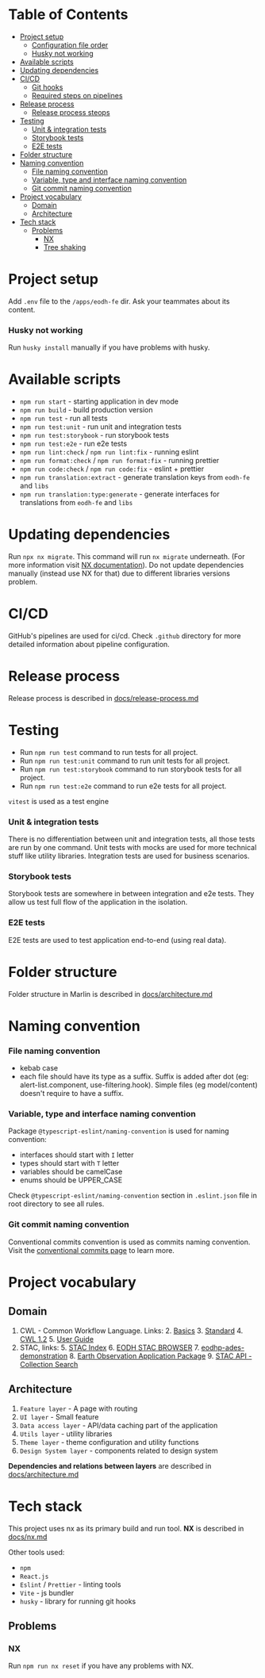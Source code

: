# Table of Contents

- [Project setup](#Project-setup)
  - [Configuration file order](#Configuration-file-order)
  - [Husky not working](#Husky-not-working)
- [Available scripts](#Available-scripts)
- [Updating dependencies](#Updating-dependencies)
- [CI/CD](#cicd)
  - [Git hooks](#Git-hooks)
  - [Required steps on pipelines](#Required-steps-on-pipelines)
- [Release process](#Release-process)
  - [Release process steops](#Release-process-steps)
- [Testing](#Testing)
  - [Unit & integration tests](#Unit--integration-tests)
  - [Storybook tests](#Storybook-tests)
  - [E2E tests](#E2E-tests)
- [Folder structure](#Folder-structure)
- [Naming convention](#Naming-convention)
  - [File naming convention](#File-naming-convention)
  - [Variable, type and interface naming convention](#Variable-type-and-interface-naming-convention)
  - [Git commit naming convention](#Git-commit-naming-convention)
- [Project vocabulary](#Project-vocabulary)
  - [Domain](#Domain)
  - [Architecture](#Architecture)
- [Tech stack](#Tech-stack)
  - [Problems](#Problems)
    - [NX](#NX)
    - [Tree shaking](#Tree-shaking)

# Project setup

Add `.env` file to the `/apps/eodh-fe` dir. Ask your teammates about its content.

### Husky not working

Run `husky install` manually if you have problems with husky.

# Available scripts

- `npm run start` - starting application in dev mode
- `npm run build` - build production version
- `npm run test` - run all tests
- `npm run test:unit` - run unit and integration tests
- `npm run test:storybook` - run storybook tests
- `npm run test:e2e` - run e2e tests
- `npm run lint:check` / `npm run lint:fix` - running eslint
- `npm run format:check` / `npm run format:fix` - running prettier
- `npm run code:check` / `npm run code:fix` - eslint + prettier
- `npm run translation:extract` - generate translation keys from `eodh-fe` and `libs`
- `npm run translation:type:generate` - generate interfaces for translations from `eodh-fe` and `libs`

# Updating dependencies

Run `npx nx migrate`. This command will run `nx migrate` underneath. (For more information visit [NX documentation](https://nx.dev/core-features/automate-updating-dependencies)).
Do not update dependencies manually (instead use NX for that) due to different libraries versions problem.

# CI/CD

GitHub's pipelines are used for ci/cd. Check `.github` directory for more detailed information about pipeline configuration.

# Release process

Release process is described in [docs/release-process.md](./docs/release-process.md)

# Testing

- Run `npm run test` command to run tests for all project.
- Run `npm run test:unit` command to run unit tests for all project.
- Run `npm run test:storybook` command to run storybook tests for all project.
- Run `npm run test:e2e` command to run e2e tests for all project.

`vitest` is used as a test engine

### Unit & integration tests

There is no differentiation between unit and integration tests, all those tests are run by one command.
Unit tests with mocks are used for more technical stuff like utility libraries.
Integration tests are used for business scenarios.

### Storybook tests

Storybook tests are somewhere in between integration and e2e tests.
They allow us test full flow of the application in the isolation.

### E2E tests

E2E tests are used to test application end-to-end (using real data).

# Folder structure

Folder structure in Marlin is described in [docs/architecture.md](./docs/architecture.md)

# Naming convention

### File naming convention

- kebab case
- each file should have its type as a suffix. Suffix is added after dot (eg: alert-list.component, use-filtering.hook). Simple files (eg model/content) doesn't require to have a suffix.

### Variable, type and interface naming convention

Package `@typescript-eslint/naming-convention` is used for naming convention:

- interfaces should start with `I` letter
- types should start with `T` letter
- variables should be camelCase
- enums should be UPPER_CASE

Check `@typescript-eslint/naming-convention` section in `.eslint.json` file in root directory to see all rules.

### Git commit naming convention

Conventional commits convention is used as commits naming convention. Visit the [conventional commits page](https://www.conventionalcommits.org) to learn more.

# Project vocabulary

## Domain

1. CWL - Common Workflow Language. Links: 2. [Basics](https://cwl-for-eo.github.io/guide/) 3. [Standard](https://www.commonwl.org/v1.2/CommandLineTool.html) 4. [CWL 1.2](https://github.com/common-workflow-language/cwl-v1.2) 5. [User Guide](https://www.commonwl.org/user_guide)
2. STAC, links: 5. [STAC Index](https://stacindex.org) 6. [EODH STAC BROWSER](https://github.com/UKEODHP/stac-browser) 7. [eodhp-ades-demonstration](https://github.com/UKEODHP/eodhp-ades-demonstration/blob/main/water-bodies.http) 8. [Earth Observation Application Package](https://github.com/eoap) 9. [STAC API - Collection Search](https://github.com/stac-api-extensions/collection-search)

## Architecture

1. `Feature layer` - A page with routing
2. `UI layer` - Small feature
3. `Data access layer` - API/data caching part of the application
4. `Utils layer` - utility libraries
5. `Theme layer` - theme configuration and utility functions
6. `Design System layer` - components related to design system

**Dependencies and relations between layers** are described in [docs/architecture.md](./docs/architecture.md)

# Tech stack

This project uses nx as its primary build and run tool. **NX** is described in [docs/nx.md](./docs/nx.md)

Other tools used:

- `npm`
- `React.js`
- `Eslint` / `Prettier` - linting tools
- `Vite` - js bundler
- `husky` - library for running git hooks

## Problems

### NX

Run `npm run nx reset` if you have any problems with NX.
